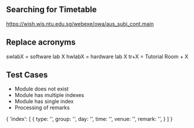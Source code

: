 ## Searching for Timetable
https://wish.wis.ntu.edu.sg/webexe/owa/aus_subj_cont.main

## Replace acronyms
swlabX = software lab X
hwlabX = hardware lab X
tr+X = Tutorial Room + X

## Test Cases
- Module does not exist
- Module has multiple indexes
- Module has single index
- Processing of remarks

{
  'index': [
    {
      type: '',
      group: '',
      day: '',
      time: '',
      venue: '',
      remark: '',
    }
  ]
}